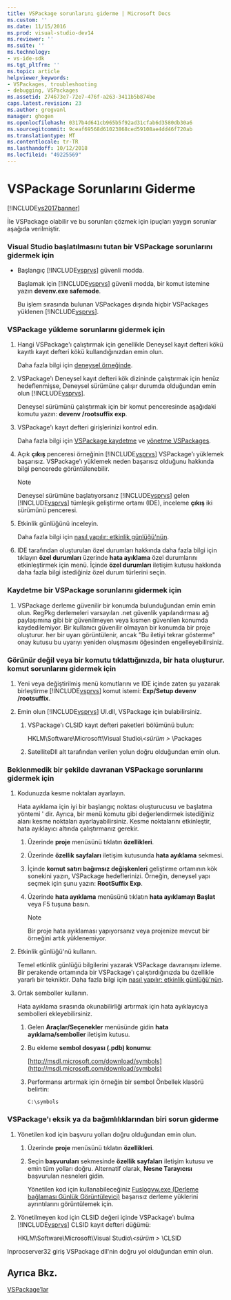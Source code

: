 ```yaml
---
title: VSPackage sorunlarını giderme | Microsoft Docs
ms.custom: ''
ms.date: 11/15/2016
ms.prod: visual-studio-dev14
ms.reviewer: ''
ms.suite: ''
ms.technology:
- vs-ide-sdk
ms.tgt_pltfrm: ''
ms.topic: article
helpviewer_keywords:
- VSPackages, troubleshooting
- debugging, VSPackages
ms.assetid: 274673e7-72e7-476f-a263-3411b5b874be
caps.latest.revision: 23
ms.author: gregvanl
manager: ghogen
ms.openlocfilehash: 0317b4d641cb965b5f92ad31cfab6d3580db30a6
ms.sourcegitcommit: 9ceaf69568d61023868ced59108ae4dd46f720ab
ms.translationtype: MT
ms.contentlocale: tr-TR
ms.lasthandoff: 10/12/2018
ms.locfileid: "49225569"
---
```

# <a name="troubleshooting-vspackages"></a>VSPackage Sorunlarını Giderme
[!INCLUDE[vs2017banner](../includes/vs2017banner.md)]

İle VSPackage olabilir ve bu sorunları çözmek için ipuçları yaygın sorunlar aşağıda verilmiştir.  
  
### <a name="to-troubleshoot-a-vspackage-that-keeps-visual-studio-from-starting"></a>Visual Studio başlatılmasını tutan bir VSPackage sorunlarını gidermek için  
  
-   Başlangıç [!INCLUDE[vsprvs](../includes/vsprvs-md.md)] güvenli modda.  
  
     Başlamak için [!INCLUDE[vsprvs](../includes/vsprvs-md.md)] güvenli modda, bir komut istemine yazın **devenv.exe safemode**.  
  
     Bu işlem sırasında bulunan VSPackages dışında hiçbir VSPackages yüklenen [!INCLUDE[vsprvs](../includes/vsprvs-md.md)].  
  
### <a name="to-troubleshoot-a-vspackage-that-does-not-load"></a>VSPackage yükleme sorunlarını gidermek için  
  
1.  Hangi VSPackage'ı çalıştırmak için genellikle Deneysel kayıt defteri kökü kayıtlı kayıt defteri kökü kullandığınızdan emin olun.  
  
     Daha fazla bilgi için [deneysel örneğinde](../extensibility/the-experimental-instance.md).  
  
2.  VSPackage'ı Deneysel kayıt defteri kök dizininde çalıştırmak için henüz hedeflenmişse, Deneysel sürümüne çalışır durumda olduğundan emin olun [!INCLUDE[vsprvs](../includes/vsprvs-md.md)].  
  
     Deneysel sürümünü çalıştırmak için bir komut penceresinde aşağıdaki komutu yazın: **devenv /rootsuffix exp**.  
  
3.  VSPackage'ı kayıt defteri girişlerinizi kontrol edin.  
  
     Daha fazla bilgi için [VSPackage kaydetme](http://msdn.microsoft.com/en-us/31e6050f-1457-4849-944a-a3c36b76f3dd) ve [yönetme VSPackages](../extensibility/managing-vspackages.md).  
  
4.  Açık **çıkış** penceresi örneğinin [!INCLUDE[vsprvs](../includes/vsprvs-md.md)] VSPackage'ı yüklemek başarısız. VSPackage'ı yüklemek neden başarısız olduğunu hakkında bilgi pencerede görüntülenebilir.  
  
    > [!NOTE]
    >  Deneysel sürümüne başlatıyorsanız [!INCLUDE[vsprvs](../includes/vsprvs-md.md)] gelen [!INCLUDE[vsprvs](../includes/vsprvs-md.md)] tümleşik geliştirme ortamı (IDE), inceleme **çıkış** iki sürümünü penceresi.  
  
5.  Etkinlik günlüğünü inceleyin.  
  
     Daha fazla bilgi için [nasıl yapılır: etkinlik günlüğü'nün](../extensibility/how-to-use-the-activity-log.md).  
  
6.  IDE tarafından oluşturulan özel durumları hakkında daha fazla bilgi için tıklayın **özel durumları** üzerinde **hata ayıklama** özel durumlarını etkinleştirmek için menü. İçinde **özel durumları** iletişim kutusu hakkında daha fazla bilgi istediğiniz özel durum türlerini seçin.  
  
### <a name="to-troubleshoot-a-vspackage-that-does-not-register"></a>Kaydetme bir VSPackage sorunlarını gidermek için  
  
1.  VSPackage derleme güvenilir bir konumda bulunduğundan emin emin olun. RegPkg derlemeleri varsayılan .net güvenlik yapılandırması ağ paylaşımına gibi bir güvenilmeyen veya kısmen güvenilen konumda kaydedilemiyor. Bir kullanıcı güvenilir olmayan bir konumda bir proje oluşturur. her bir uyarı görüntülenir, ancak "Bu iletiyi tekrar gösterme" onay kutusu bu uyarıyı yeniden oluşmasını öğesinden engelleyebilirsiniz.  
  
### <a name="to-troubleshoot-a-command-that-is-not-visible-or-that-generates-an-error-when-you-click-a-command"></a>Görünür değil veya bir komutu tıklattığınızda, bir hata oluşturur. komut sorunlarını gidermek için  
  
1.  Yeni veya değiştirilmiş menü komutlarını ve IDE içinde zaten şu yazarak birleştirme [!INCLUDE[vsprvs](../includes/vsprvs-md.md)] komut istemi: **Exp/Setup devenv /rootsuffix**.  
  
2.  Emin olun [!INCLUDE[vsprvs](../includes/vsprvs-md.md)] UI.dll, VSPackage için bulabilirsiniz.  
  
    1.  VSPackage'ı CLSID kayıt defteri paketleri bölümünü bulun:  
  
         HKLM\Software\Microsoft\Visual Studio\\*\<sürüm >* \Packages  
  
    2.  SatelliteDll alt tarafından verilen yolun doğru olduğundan emin olun.  
  
### <a name="to-troubleshoot-a-vspackage-that-behaves-unexpectedly"></a>Beklenmedik bir şekilde davranan VSPackage sorunlarını gidermek için  
  
1.  Kodunuzda kesme noktaları ayarlayın.  
  
     Hata ayıklama için iyi bir başlangıç noktası oluşturucusu ve başlatma yöntemi ' dir. Ayrıca, bir menü komutu gibi değerlendirmek istediğiniz alanı kesme noktaları ayarlayabilirsiniz. Kesme noktalarını etkinleştir, hata ayıklayıcı altında çalıştırmanız gerekir.  
  
    1.  Üzerinde **proje** menüsünü tıklatın **özellikleri**.  
  
    2.  Üzerinde **özellik sayfaları** iletişim kutusunda **hata ayıklama** sekmesi.  
  
    3.  İçinde **komut satırı bağımsız değişkenleri** geliştirme ortamının kök sonekini yazın, VSPackage hedeflerinizi. Örneğin, deneysel yapı seçmek için şunu yazın: **RootSuffix Exp**.  
  
    4.  Üzerinde **hata ayıklama** menüsünü tıklatın **hata ayıklamayı Başlat** veya F5 tuşuna basın.  
  
        > [!NOTE]
        >  Bir proje hata ayıklaması yapıyorsanız veya projenize mevcut bir örneğini artık yüklenemiyor.  
  
2.  Etkinlik günlüğü'nü kullanın.  
  
     Temel etkinlik günlüğü bilgilerini yazarak VSPackage davranışını izleme. Bir perakende ortamında bir VSPackage'ı çalıştırdığınızda bu özellikle yararlı bir tekniktir. Daha fazla bilgi için [nasıl yapılır: etkinlik günlüğü'nün](../extensibility/how-to-use-the-activity-log.md).  
  
3.  Ortak semboller kullanın.  
  
     Hata ayıklama sırasında okunabilirliği artırmak için hata ayıklayıcıya sembolleri ekleyebilirsiniz.  
  
    1.  Gelen **Araçlar/Seçenekler** menüsünde gidin **hata ayıklama/semboller** iletişim kutusu.  
  
    2.  Bu ekleme **sembol dosyası (.pdb) konumu**:  
  
         [http://msdl.microsoft.com/download/symbols](http://msdl.microsoft.com/download/symbols)  
  
    3.  Performansı artırmak için örneğin bir sembol Önbellek klasörü belirtin:  
  
        ```  
        C:\symbols  
        ```  
  
### <a name="to-troubleshoot-a-missing-vspackage-or-one-of-its-dependencies"></a>VSPackage'ı eksik ya da bağımlılıklarından biri sorun giderme  
  
1.  Yönetilen kod için başvuru yolları doğru olduğundan emin olun.  
  
    1.  Üzerinde **proje** menüsünü tıklatın **özellikleri**.  
  
    2.  Seçin **başvuruları** sekmesinde **özellik sayfaları** iletişim kutusu ve emin tüm yolları doğru. Alternatif olarak, **Nesne Tarayıcısı** başvurulan nesneleri gidin.  
  
         Yönetilen kod için kullanabileceğiniz [Fuslogvw.exe (Derleme bağlaması Günlük Görüntüleyici)](http://msdn.microsoft.com/library/e32fa443-0778-4cc3-bf36-5c8ea297d296) başarısız derleme yüklerini ayrıntılarını görüntülemek için.  
  
2.  Yönetilmeyen kod için CLSID değeri içinde VSPackage'ı bulma [!INCLUDE[vsprvs](../includes/vsprvs-md.md)] CLSID kayıt defteri düğümü:  
  
     HKLM\Software\Microsoft\Visual Studio\\*\<sürüm >* \CLSID  
  
 Inprocserver32 giriş VSPackage dll'nin doğru yol olduğundan emin olun.  
  
## <a name="see-also"></a>Ayrıca Bkz.  
 [VSPackage’lar](../extensibility/internals/vspackages.md)

